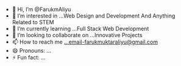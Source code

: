 - 👋 Hi, I’m @FarukmAliyu
- 👀 I’m interested in ...Web Design and Development And Anything Related to STEM
- 🌱 I’m currently learning ...Full Stack Web Development
- 💞️ I’m looking to collaborate on ...Innovative Projects
- 📫 How to reach me ...email-farukmuktaraliyu@gmail.com 
- 😄 Pronouns: ...
- ⚡ Fun fact: ...

<!---
FarukmAliyu/FarukmAliyu is a ✨ special ✨ repository because its `README.md` (this file) appears on your GitHub profile.
You can click the Preview link to take a look at your changes.
--->
